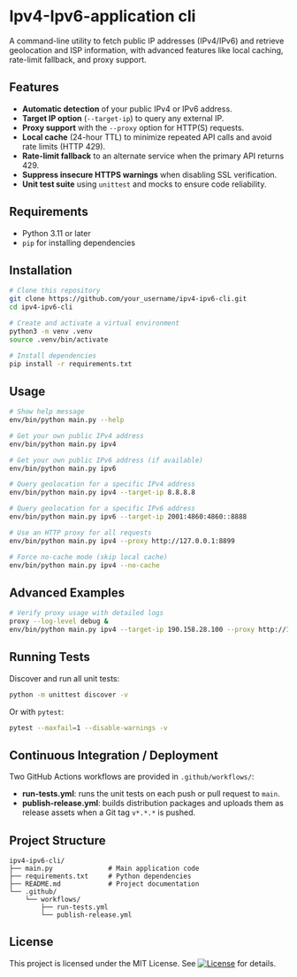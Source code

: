  # Ipv4-Ipv6-application cli

A command-line utility to fetch public IP addresses (IPv4/IPv6) and retrieve geolocation and ISP information, with advanced features like local caching, rate-limit fallback, and proxy support.

## Features

* **Automatic detection** of your public IPv4 or IPv6 address.
* **Target IP option** (`--target-ip`) to query any external IP.
* **Proxy support** with the `--proxy` option for HTTP(S) requests.
* **Local cache** (24-hour TTL) to minimize repeated API calls and avoid rate limits (HTTP 429).
* **Rate-limit fallback** to an alternate service when the primary API returns 429.
* **Suppress insecure HTTPS warnings** when disabling SSL verification.
* **Unit test suite** using `unittest` and mocks to ensure code reliability.

## Requirements

* Python 3.11 or later
* `pip` for installing dependencies

## Installation

```bash
# Clone this repository
git clone https://github.com/your_username/ipv4-ipv6-cli.git
cd ipv4-ipv6-cli

# Create and activate a virtual environment
python3 -m venv .venv
source .venv/bin/activate

# Install dependencies
pip install -r requirements.txt
```

## Usage

```bash
# Show help message
env/bin/python main.py --help

# Get your own public IPv4 address
env/bin/python main.py ipv4

# Get your own public IPv6 address (if available)
env/bin/python main.py ipv6

# Query geolocation for a specific IPv4 address
env/bin/python main.py ipv4 --target-ip 8.8.8.8

# Query geolocation for a specific IPv6 address
env/bin/python main.py ipv6 --target-ip 2001:4860:4860::8888

# Use an HTTP proxy for all requests
env/bin/python main.py ipv4 --proxy http://127.0.0.1:8899

# Force no-cache mode (skip local cache)
env/bin/python main.py ipv4 --no-cache
```

## Advanced Examples

```bash
# Verify proxy usage with detailed logs
proxy --log-level debug &
env/bin/python main.py ipv4 --target-ip 190.158.28.100 --proxy http://127.0.0.1:8899 --no-cache
```

## Running Tests

Discover and run all unit tests:

```bash
python -m unittest discover -v
```

Or with `pytest`:

```bash
pytest --maxfail=1 --disable-warnings -v
```

## Continuous Integration / Deployment

Two GitHub Actions workflows are provided in `.github/workflows/`:

* **run-tests.yml**: runs the unit tests on each push or pull request to `main`.
* **publish-release.yml**: builds distribution packages and uploads them as release assets when a Git tag `v*.*.*` is pushed.

## Project Structure

```
ipv4-ipv6-cli/
├── main.py              # Main application code
├── requirements.txt     # Python dependencies
├── README.md            # Project documentation
└── .github/
    └── workflows/
        ├── run-tests.yml
        └── publish-release.yml
```


## License

This project is licensed under the MIT License. See [![License](https://img.shields.io/badge/license-Apache%202.0-blue.svg)](LICENSE) for details.

